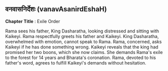 ## वनवासनिर्देशः (vanavAsanirdEshaH)
**Chapter Title** : Exile Order

Rama sees his father, King Dasharatha, looking distressed and sitting with Kaikeyi. Rama respectfully greets his father and Kaikeyi. King Dasharatha, overwhelmed with emotion, cannot speak to Rama. Rama, concerned, asks Kaikeyi if he has done something wrong. Kaikeyi reveals that the king had promised her two boons, which she now claims. She demands Rama's exile to the forest for 14 years and Bharata's coronation. Rama, devoted to his father's word, agrees to fulfill Kaikeyi's demands without hesitation.